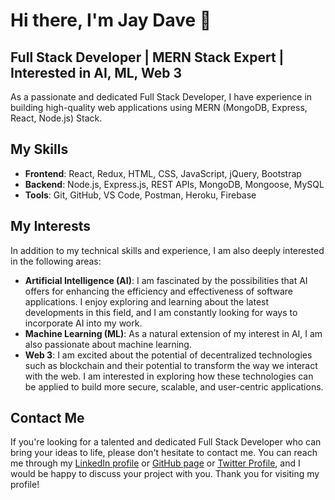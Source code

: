 

# Hi there, I'm Jay Dave 👋

## Full Stack Developer | MERN Stack Expert | Interested in AI, ML, Web 3

As a passionate and dedicated Full Stack Developer, I have experience in building high-quality web applications using MERN (MongoDB, Express, React, Node.js) Stack.

## My Skills

- **Frontend**: React, Redux, HTML, CSS, JavaScript, jQuery, Bootstrap
- **Backend**: Node.js, Express.js, REST APIs, MongoDB, Mongoose, MySQL
- **Tools**: Git, GitHub, VS Code, Postman, Heroku, Firebase

## My Interests

In addition to my technical skills and experience, I am also deeply interested in the following areas:

- **Artificial Intelligence (AI)**: I am fascinated by the possibilities that AI offers for enhancing the efficiency and effectiveness of software applications. I enjoy exploring and learning about the latest developments in this field, and I am constantly looking for ways to incorporate AI into my work.
- **Machine Learning (ML)**: As a natural extension of my interest in AI, I am also passionate about machine learning.
- **Web 3**: I am excited about the potential of decentralized technologies such as blockchain and their potential to transform the way we interact with the web. I am interested in exploring how these technologies can be applied to build more secure, scalable, and user-centric applications.

## Contact Me

If you're looking for a talented and dedicated Full Stack Developer who can bring your ideas to life, please don't hesitate to contact me. You can reach me through my [LinkedIn profile](https://www.linkedin.com/in/davejay3002/) or [GitHub page](https://github.com/DaveJay3002) or [Twitter Profile](https://twitter.com/davejay2003), and I would be happy to discuss your project with you. Thank you for visiting my profile!

<!---
DaveJay3002/DaveJay3002 is a ✨ special ✨ repository because its `README.md` (this file) appears on your GitHub profile.
You can click the Preview link to take a look at your changes.
--->
